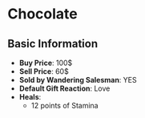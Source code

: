 # Chocolate

## Basic Information

- **Buy Price**: 100$
- **Sell Price**: 60$
- **Sold by Wandering Salesman**: YES
- **Default Gift Reaction**: Love
- **Heals**:
  - 12 points of Stamina